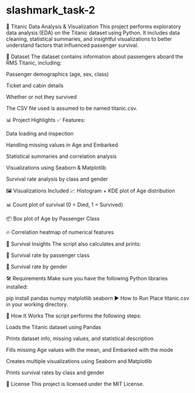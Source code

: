 # slashmark_task-2
🚢 Titanic Data Analysis & Visualization
This project performs exploratory data analysis (EDA) on the Titanic dataset using Python. It includes data cleaning, statistical summaries, and insightful visualizations to better understand factors that influenced passenger survival.

📁 Dataset
The dataset contains information about passengers aboard the RMS Titanic, including:

Passenger demographics (age, sex, class)

Ticket and cabin details

Whether or not they survived

The CSV file used is assumed to be named titanic.csv.

📊 Project Highlights
✅ Features:

Data loading and inspection

Handling missing values in Age and Embarked

Statistical summaries and correlation analysis

Visualizations using Seaborn & Matplotlib

Survival rate analysis by class and gender

🖼 Visualizations Included
📈 Histogram + KDE plot of Age distribution

📊 Count plot of survival (0 = Died, 1 = Survived)

📦 Box plot of Age by Passenger Class

🔥 Correlation heatmap of numerical features

📌 Survival Insights
The script also calculates and prints:

🔹 Survival rate by passenger class

🔹 Survival rate by gender

🛠 Requirements
Make sure you have the following Python libraries installed:


pip install pandas numpy matplotlib seaborn
▶ How to Run
Place titanic.csv in your working directory.


🧠 How It Works
The script performs the following steps:

Loads the Titanic dataset using Pandas

Prints dataset info, missing values, and statistical description

Fills missing Age values with the mean, and Embarked with the mode

Creates multiple visualizations using Seaborn and Matplotlib

Prints survival rates by class and gender


📄 License
This project is licensed under the MIT License.
